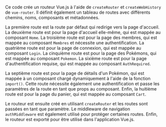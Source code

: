 Ce code crée un routeur Vue.js à l'aide de `createRouter` et `createWebHistory` de `vue-router`. Il définit également un tableau de routes avec différents chemins, noms, composants et métadonnées.

La première route est la route par défaut qui redirige vers la page d'accueil. La deuxième route est pour la page d'accueil elle-même, qui est mappée au composant `Home`. La troisième route est pour la page des membres, qui est mappée au composant `Membres` et nécessite une authentification. La quatrième route est pour la page de connexion, qui est mappée au composant `Login`. La cinquième route est pour la page des Pokémons, qui est mappée au composant `Pokemon`. La sixième route est pour la page d'authentification requise, qui est mappée au composant `AuthRequired`.

La septième route est pour la page de détails d'un Pokémon, qui est mappée à un composant chargé dynamiquement à l'aide de la fonction `import()`. Cette route nécessite également une authentification et passe les paramètres de la route en tant que props au composant. Enfin, la huitième route est pour la page du panier, qui est mappée au composant `Cart`.

Le routeur est ensuite créé en utilisant `createRouter` et les routes sont passées en tant que paramètre. Le middleware de navigation `authMiddleware` est également utilisé pour protéger certaines routes. Enfin, le routeur est exporté pour être utilisé dans l'application Vue.js.